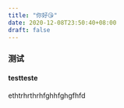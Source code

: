 ```yaml
---
title: "你好😘"
date: 2020-12-08T23:50:40+08:00
draft: false
---
```


### 测试

#### testteste

ethtrhrthrhfghhfghgfhfd

